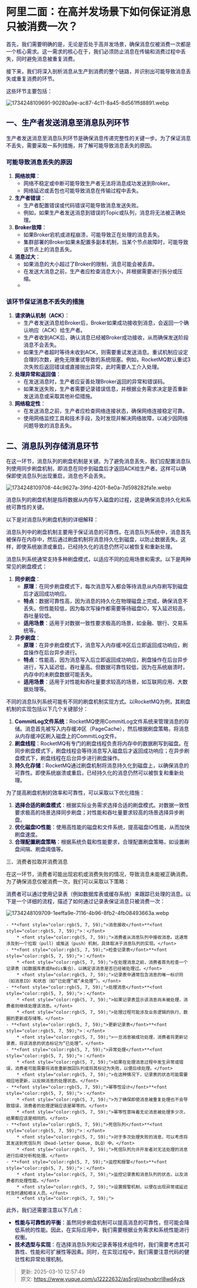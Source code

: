 # 阿里二面：在高并发场景下如何保证消息只被消费一次？

**<font style="color:rgb(255, 169, 0);"></font>**

<font style="color:rgb(5, 7, 59);">首先，我们需要明确的是，无论是否处于高并发场景，确保消息仅被消费一次都是一个核心需求。这一需求的核心在于，我们必须防止消息在传输和消费过程中丢失，同时避免消息被重复消费。</font>

<font style="color:rgb(5, 7, 59);">接下来，我们将深入剖析消息从生产到消费的整个链路，并识别出可能导致消息丢失或重复消费的环节。</font>

<font style="color:rgb(5, 7, 59);">  
</font>

<font style="color:rgb(5, 7, 59);">这些环节主要包括：</font>

![1734248109691-90280a9e-ac87-4c11-8a45-8d561ffd8891.webp](./img/dGB-bb9OsUMKidIa/1734248109691-90280a9e-ac87-4c11-8a45-8d561ffd8891-734828.webp)

<font style="color:rgb(5, 7, 59);">  
</font>

## <font style="color:rgb(5, 7, 59);">一、生产者发送消息至消息队列环节</font>
<font style="color:rgb(5, 7, 59);">生产者发送消息至消息队列环节是确保消息传递完整性的关键一步。为了保证消息不丢失，需要采取一系列措施，并了解可能导致消息丢失的原因。</font>

<font style="color:rgb(5, 7, 59);"></font>

### <font style="color:rgb(5, 7, 59);">可能导致消息丢失的原因</font>
1. **<font style="color:rgb(5, 7, 59);">网络故障</font>**<font style="color:rgb(5, 7, 59);">：</font>
    - <font style="color:rgb(5, 7, 59);">网络不稳定或中断可能导致生产者无法将消息成功发送到Broker。</font>
    - <font style="color:rgb(5, 7, 59);">网络延迟或丢包也可能导致消息在传输过程中丢失。</font>
2. **<font style="color:rgb(5, 7, 59);">生产者错误</font>**<font style="color:rgb(5, 7, 59);">：</font>
    - <font style="color:rgb(5, 7, 59);">生产者配置错误或代码错误可能导致消息发送失败。</font>
    - <font style="color:rgb(5, 7, 59);">例如，如果生产者发送消息到错误的Topic或队列，消息将无法被正确处理。</font>
3. **<font style="color:rgb(5, 7, 59);">Broker故障</font>**<font style="color:rgb(5, 7, 59);">：</font>
    - <font style="color:rgb(5, 7, 59);">如果Broker宕机或进程崩溃，可能导致正在处理的消息丢失。</font>
    - <font style="color:rgb(5, 7, 59);">集群部署的Broker如果未配置多副本机制，当某个节点故障时，可能导致该节点上的消息丢失。</font>
4. **<font style="color:rgb(5, 7, 59);">消息过大</font>**<font style="color:rgb(5, 7, 59);">：</font>
    - <font style="color:rgb(5, 7, 59);">如果消息的大小超过了Broker的限制，消息可能会被丢弃。</font>
    - <font style="color:rgb(5, 7, 59);">在发送大消息之前，生产者应检查消息大小，并根据需要进行拆分或压缩。</font>
    - <font style="color:rgb(5, 7, 59);">  
</font>

### <font style="color:rgb(5, 7, 59);">该环节保证消息不丢失的措施</font>
1. **<font style="color:rgb(5, 7, 59);">请求确认机制（ACK）</font>**<font style="color:rgb(5, 7, 59);">：</font>
    - <font style="color:rgb(5, 7, 59);">生产者发送消息给Broker后，Broker如果成功接收到消息，会返回一个确认响应（ACK）给生产者。</font>
    - <font style="color:rgb(5, 7, 59);">生产者收到ACK后，确认消息已经被Broker成功接收，从而确保发送阶段消息不会丢失。</font>
    - <font style="color:rgb(5, 7, 59);">如果生产者超时等待未收到ACK，则需要重试发送消息。重试机制应设定合理的次数，避免无限重试导致的系统阻塞。例如，RocketMQ默认重试3次失败后返回错误或直接抛出异常，此时需要人工介入处理。</font>
2. **<font style="color:rgb(5, 7, 59);">处理异常和返回值</font>**<font style="color:rgb(5, 7, 59);">：</font>
    - <font style="color:rgb(5, 7, 59);">在发送消息时，生产者应妥善处理Broker返回的异常和错误码。</font>
    - <font style="color:rgb(5, 7, 59);">如果发送失败，生产者需要记录错误信息，并根据业务需求决定是否重新发送消息或采取其他补偿措施。</font>
3. **<font style="color:rgb(5, 7, 59);">网络稳定性</font>**<font style="color:rgb(5, 7, 59);">：</font>
    - <font style="color:rgb(5, 7, 59);">在发送消息之前，生产者应检查网络连接状态，确保网络连接稳定可靠。</font>
    - <font style="color:rgb(5, 7, 59);">使用网络监控工具和技术手段，及时发现并解决网络故障，以减少因网络问题导致的消息丢失。</font>

<font style="color:rgb(5, 7, 59);">  
</font>

## <font style="color:rgb(5, 7, 59);">二、消息队列存储消息环节</font>
<font style="color:rgb(5, 7, 59);">在这一环节，消息队列的刷盘机制是关键。为了避免消息丢失，我们应配置消息队列使用同步刷盘机制，即消息在同步到磁盘后才返回ACK给生产者。这样可以确保即使消息队列出现重启，消息也不会丢失。</font>

<font style="color:rgba(0, 0, 0, 0.9);">  
</font>

![1734248109708-44c9627a-39fd-4201-8e0a-7d598282fa1e.webp](./img/dGB-bb9OsUMKidIa/1734248109708-44c9627a-39fd-4201-8e0a-7d598282fa1e-667769.webp)

<font style="color:rgb(5, 7, 59);">消息队列的刷盘机制是指将数据从内存写入磁盘的过程，这是确保消息持久化和系统可靠性的关键。</font>

<font style="color:rgb(5, 7, 59);">  
</font>

<font style="color:rgb(5, 7, 59);">以下是对消息队列刷盘机制的详细解释：</font>

<font style="color:rgb(5, 7, 59);">消息队列中的刷盘机制主要用于保证消息的可靠性。在消息队列系统中，消息首先被保存在内存中，然后通过刷盘机制将消息持久化到磁盘，以防止数据丢失。这样，即使系统崩溃或重启，已经持久化的消息仍然可以被恢复和重新处理。</font>

<font style="color:rgb(5, 7, 59);">  
</font><font style="color:rgb(5, 7, 59);">消息队列系统通常支持多种刷盘模式，以适应不同的应用场景和需求。以下是两种常见的刷盘模式：</font>

1. **<font style="color:rgb(5, 7, 59);">同步刷盘</font>**<font style="color:rgb(5, 7, 59);">：</font>
    - **<font style="color:rgb(5, 7, 59);">原理</font>**<font style="color:rgb(5, 7, 59);">：在同步刷盘模式下，每次消息写入都会等待消息从内存刷写到磁盘后才返回成功响应。</font>
    - **<font style="color:rgb(5, 7, 59);">特点</font>**<font style="color:rgb(5, 7, 59);">：数据可靠性高，因为消息的持久化在物理磁盘上完成，确保消息不丢失。但性能较低，因为每次写操作都需要等待磁盘IO，写入延迟较高，吞吐量较低。</font>
    - **<font style="color:rgb(5, 7, 59);">适用场景</font>**<font style="color:rgb(5, 7, 59);">：适用于对数据一致性要求极高的场景，如金融、银行、交易系统等。</font>
2. **<font style="color:rgb(5, 7, 59);">异步刷盘</font>**<font style="color:rgb(5, 7, 59);">：</font>
    - **<font style="color:rgb(5, 7, 59);">原理</font>**<font style="color:rgb(5, 7, 59);">：在异步刷盘模式下，消息写入内存缓冲区后立即返回成功响应，刷盘操作在后台异步进行。</font>
    - **<font style="color:rgb(5, 7, 59);">特点</font>**<font style="color:rgb(5, 7, 59);">：性能高，因为消息写入后立即返回成功响应，刷盘操作在后台异步进行，写入延迟低，吞吐量高。但数据可靠性较低，因为在系统崩溃时，内存中的未刷盘数据可能丢失。</font>
    - **<font style="color:rgb(5, 7, 59);">适用场景</font>**<font style="color:rgb(5, 7, 59);">：适用于对性能和吞吐量要求较高的场景，如互联网应用、大数据处理等。</font>

<font style="color:rgb(5, 7, 59);">不同的消息队列系统可能有不同的刷盘机制实现方式。以RocketMQ为例，其刷盘机制的实现包括以下几个关键部分：</font>

1. **<font style="color:rgb(5, 7, 59);">CommitLog文件系统</font>**<font style="color:rgb(5, 7, 59);">：RocketMQ使用CommitLog文件系统来管理消息的存储。消息首先被写入内存缓冲区（PageCache），然后根据刷盘策略，将消息从内存缓冲区刷入磁盘上的CommitLog文件。</font>
2. **<font style="color:rgb(5, 7, 59);">刷盘线程</font>**<font style="color:rgb(5, 7, 59);">：RocketMQ有专门的刷盘线程负责将内存中的数据刷写到磁盘。在同步刷盘模式下，刷盘线程会等待消息写入磁盘后才返回成功响应；在异步刷盘模式下，刷盘线程在后台异步进行刷盘操作。</font>
3. **<font style="color:rgb(5, 7, 59);">持久化存储</font>**<font style="color:rgb(5, 7, 59);">：RocketMQ通过刷盘机制将消息持久化到磁盘上，以确保消息的可靠性。即使系统崩溃或重启，已经持久化的消息仍然可以被恢复和重新处理。</font>

<font style="color:rgba(0, 0, 0, 0.9);">  
</font><font style="color:rgb(5, 7, 59);">为了提高刷盘机制的效率和可靠性，可以采取以下优化措施：</font>

1. **<font style="color:rgb(5, 7, 59);">选择合适的刷盘模式</font>**<font style="color:rgb(5, 7, 59);">：根据实际业务需求选择合适的刷盘模式。对数据一致性要求极高的场景选择同步刷盘；对性能和吞吐量要求较高的场景选择异步刷盘。</font>
2. **<font style="color:rgb(5, 7, 59);">优化磁盘IO性能</font>**<font style="color:rgb(5, 7, 59);">：使用高性能的磁盘和文件系统，提高磁盘IO性能，从而加快刷盘速度。</font>
3. **<font style="color:rgb(5, 7, 59);">合理配置刷盘策略</font>**<font style="color:rgb(5, 7, 59);">：根据系统负载和性能要求，合理配置刷盘策略，如设置刷盘间隔、刷盘阈值等。</font>

<font style="color:rgb(5, 7, 59);">  
</font><font style="color:rgba(0, 0, 0, 0.9);">三、消费者拉取并消费消息</font>

<font style="color:rgba(0, 0, 0, 0.9);">在这一环节，消费者可能出现宕机或消费失败的情况，导致消息未能被正确消费。为了确保消息仅被消费一次，我们可以采取以下策略：</font>

<font style="color:rgb(5, 7, 59);">消费者可以通过使用记录表（例如数据库表或缓存系统）来跟踪已处理的消息。</font><font style="color:rgb(5, 7, 59);">以下是一个详细的流程，描述了如何通过记录表保证消息只被消费一次：</font>

![1734248109709-1eeffa9e-7116-4b96-8fb2-4fb08493663a.webp](./img/dGB-bb9OsUMKidIa/1734248109709-1eeffa9e-7116-4b96-8fb2-4fb08493663a-656119.webp)

    - **<font style="color:rgb(5, 7, 59);">消息接收</font>**<font style="color:rgb(5, 7, 59);">：</font>
        * <font style="color:rgb(5, 7, 59);">消费者从消息队列中接收消息。这通常涉及到一个拉取（pull）或推送（push）机制，具体取决于消息队列的实现。</font>
    - **<font style="color:rgb(5, 7, 59);">检查记录表</font>**<font style="color:rgb(5, 7, 59);">：</font>
        * <font style="color:rgb(5, 7, 59);">在处理消息之前，消费者首先检查一个记录表（如数据库表或Redis集合），以确定该消息是否已经被处理过。</font>
        * <font style="color:rgb(5, 7, 59);">记录表中通常包含消息的唯一标识符（如消息ID）和状态（如“已处理”或“未处理”）。</font>
    - **<font style="color:rgb(5, 7, 59);">处理消息</font>**<font style="color:rgb(5, 7, 59);">：</font>
        * <font style="color:rgb(5, 7, 59);">如果记录表显示该消息尚未被处理，消费者则继续处理该消息。</font>
        * <font style="color:rgb(5, 7, 59);">处理过程可能涉及业务逻辑的执行、数据的更新或存储等。</font>
    - **<font style="color:rgb(5, 7, 59);">更新记录表</font>**<font style="color:rgb(5, 7, 59);">：</font>
        * <font style="color:rgb(5, 7, 59);">一旦消息被成功处理，消费者将更新记录表，将该消息的状态标记为“已处理”。</font>
    - **<font style="color:rgb(5, 7, 59);">异常处理</font>**<font style="color:rgb(5, 7, 59);">：</font>
        * <font style="color:rgb(5, 7, 59);">如果在处理消息过程中发生异常或错误，消费者可能需要将消息重新放回队列或将其标记为失败，以便后续处理。</font>
        * <font style="color:rgb(5, 7, 59);">在这种情况下，记录表的状态可能需要相应地更新，以反映消息的处理状态。</font>
    - **<font style="color:rgb(5, 7, 59);">幂等性设计</font>**<font style="color:rgb(5, 7, 59);">：</font>
        * <font style="color:rgb(5, 7, 59);">为了确保即使消息被重复处理也不会导致错误，消费者的处理逻辑应该是幂等的。</font>
        * <font style="color:rgb(5, 7, 59);">幂等性意味着无论消息被处理多少次，结果都应该是相同的。</font>
    - **<font style="color:rgb(5, 7, 59);">死信队列</font>**<font style="color:rgb(5, 7, 59);">：</font>
        * <font style="color:rgb(5, 7, 59);">对于多次处理失败的消息，可以考虑将其发送到死信队列（Dead-letter Queue, DLQ）中。</font>
        * <font style="color:rgb(5, 7, 59);">死信队列允许开发者对无法处理的消息进行后续分析和处理。</font>
    - **<font style="color:rgb(5, 7, 59);">监控和报警</font>**<font style="color:rgb(5, 7, 59);">：</font>
        * <font style="color:rgb(5, 7, 59);">监控记录表和消息队列的状态，以及消费者的处理性能。</font>
        * <font style="color:rgb(5, 7, 59);">设置报警机制，以便在出现异常或延迟时及时通知相关人员。</font>
        * <font style="color:rgb(5, 7, 59);">  
</font>

<font style="color:rgb(5, 7, 59);">此外，我们还需要注意以下几点：</font>

+ **<font style="color:rgb(5, 7, 59);">性能与可靠性的平衡</font>**<font style="color:rgb(5, 7, 59);">：虽然同步刷盘机制可以提高消息的可靠性，但可能会降低系统的性能。因此，在实际应用中，我们需要根据业务需求和系统性能进行权衡。</font>
+ **<font style="color:rgb(5, 7, 59);">技术选型与实现</font>**<font style="color:rgb(5, 7, 59);">：在选择消息队列和记录表等技术组件时，我们需要考虑其可靠性、性能和可扩展性等因素。同时，在实现过程中，我们需要注意代码的健壮性和异常处理机制。</font>



> 更新: 2025-03-10 12:57:49  
> 原文: <https://www.yuque.com/u12222632/as5rgl/qxhvxbrrl8wd4yzk>